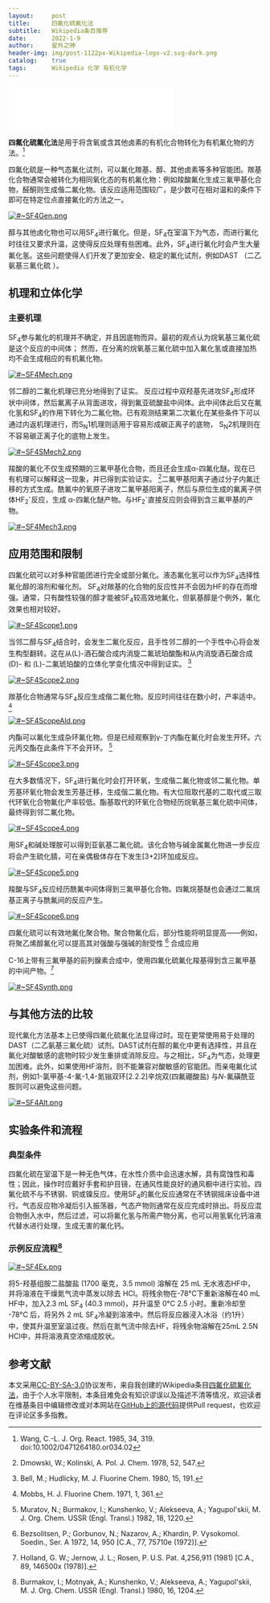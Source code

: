 ```yaml
---
layout:     post
title:      四氟化硫氟化法
subtitle:   Wikipedia条目推荐
date:       2022-1-9
author:     星外之神
header-img: img/post-1122px-Wikipedia-logo-v2.svg-dark.png
catalog:    true
tags:       Wikipedia 化学 有机化学
---
```


<iframe frameborder="no" border="0" marginwidth="0" marginheight="0" width="330" height="86" src="//music.163.com/outchain/player?type=2&id=1391282839&auto=1&height=66"></iframe>

**四氟化硫氟化法**是用于将含氧或含其他卤素的有机化合物转化为有机氟化物的方法。[^1]

四氟化硫是一种气态氟化试剂，可以氟化羰基、醇、其他卤素等多种官能团。羰基化合物通常会被转化为相同氧化态的有机氟化物：例如羧酸氟化生成三氟甲基化合物，醛酮则生成偕二氟化物。该反应适用范围较广，是少数可在相对温和的条件下即可在特定位点直接氟化的方法之一。

[![#~SF4Gen.png](/img/SF4Gen.png)](/img/SF4Gen.png)

醇与其他卤化物也可以用SF<sub>4</sub>进行氟化。但是，SF<sub>4</sub>在室温下为气态，而进行氟化时往往又要求升温，这使得反应处理有些困难。此外，SF<sub>4</sub>进行氟化时会产生大量氟化氢。这些问题使得人们开发了更加安全、稳定的氟化试剂，例如DAST （二乙氨基三氟化硫 ）。

## 机理和立体化学

### 主要机理

SF<sub>4</sub>参与氟化的机理并不确定，并且因底物而异。最初的观点认为烷氧基三氟化硫是这个反应的中间体； 然而，在分离的烷氧基三氟化硫中加入氟化氢或直接加热均不会生成相应的有机氟化物。

[![#~SF4Mech.png](/img/SF4Mech.png)](/img/SF4Mech.png)

邻二醇的二氟化机理已充分地得到了证实。 反应过程中双羟基先进攻SF<sub>4</sub>形成环状中间体，然后氟离子从背面进攻，得到氟亚硫酸盐中间体。此中间体此后又在氟化氢和SF<sub>4</sub>的作用下转化为二氟化物。已有观测结果第二次氟化在某些条件下可以通过内返机理进行，而S<sub>N</sub>1机理则适用于容易形成碳正离子的底物， S<sub>N</sub>2机理则在不容易碳正离子化的底物上发生。

[![#~SF4SMech2.png](/img/SF4SMech2.png)](/img/SF4SMech2.png)

羧酸的氟化不仅生成预期的三氟甲基化合物，而且还会生成α-四氟化醚。现在已有机理可以解释这一现象，并已得到实验证实。 [^2]二氟甲基阳离子通过分子内氟迁移的方式生成。酰氟中的氧原子进攻二氟甲基阳离子，然后与原位生成的氟离子供体HF<sub>2</sub><sup>-</sup>反应，生成 α-四氟化醚产物。与HF<sub>2</sub><sup>-</sup>直接反应则会得到含三氟甲基的产物。

[![#~SF4Mech3.png](/img/SF4Mech3.png)](/img/SF4Mech3.png)

## 应用范围和限制

四氟化硫可以对多种官能团进行完全或部分氟化。液态氟化氢可以作为SF<sub>4</sub>选择性氟化醇的溶剂和催化剂。 SF<sub>4</sub>对羰基的化合物的反应性并不会因为HF的存在而增强。通常，只有酸性较强的醇才能被SF<sub>4</sub>较高效地氟化，但氨基醇是个例外，氟化效果也相对较好。

[![#~SF4Scope1.png](/img/SF4Scope1.png)](/img/SF4Scope1.png)

当邻二醇与SF<sub>4</sub>结合时，会发生二氟化反应，且手性邻二醇的一个手性中心将会发生构型翻转。这在从(L)-酒石酸合成内消旋二氟琥珀酸酯和从内消旋酒石酸合成 (D)- 和 (L)-二氟琥珀酸的立体化学变化情况中得到证实。 [^3]

[![#~SF4Scope2.png](/img/SF4Scope2.png)](/img/SF4Scope2.png)

羰基化合物通常与SF<sub>4</sub>反应生成偕二氟化物。反应时间往往在数小时，产率适中。 [^4]

[![#~SF4ScopeAld.png](/img/SF4ScopeAld.png)](/img/SF4ScopeAld.png)

内酯可以氟化生成杂环氟化物。但是已经观察到γ-丁内酯在氟化时会发生开环。六元丙交酯在此条件下不会开环。 [^5]

[![#~SF4Scope3.png](/img/SF4Scope3.png)](/img/SF4Scope3.png)

在大多数情况下，SF<sub>4</sub>进行氟化时会打开环氧，生成偕二氟化物或邻二氟化物。单芳基环氧化物会发生芳基迁移，生成偕二氟化物。有大位阻取代基的二取代或三取代环氧化合物氟化产率较低。酯基取代的环氧化合物经历烷氧基三氟化硫中间体，最终得到邻二氟化物。

[![#~SF4Scope4.png](/img/SF4Scope4.png)](/img/SF4Scope4.png)

用SF<sub>4</sub>和碱处理胺可以得到亚氨基二氟化硫。该化合物与碱金属氟化物进一步反应将会产生硫化腈，可在亲偶极体存在下发生[3+2]环加成反应。

[![#~SF4Scope5.png](/img/SF4Scope5.png)](/img/SF4Scope5.png)

羧酸与SF<sub>4</sub>反应经历酰氟中间体得到三氟甲基化合物。四氟烷基醚也会通过二氟烷基正离子与酰氟间的反应产生。

[![#~SF4Scope6.png](/img/SF4Scope6.png)](/img/SF4Scope6.png)

四氟化硫可以有效地氟化聚合物。聚合物氟化后，部分性能将明显提高——例如，将聚乙烯醇氟化可以提高其对强酸与强碱的耐受性 [^6]
合成应用

C-16上带有三氟甲基的前列腺素合成中，使用四氟化硫氟化羧基得到含三氟甲基的中间产物。[^7]

[![#~SF4Synth.png](/img/SF4Synth.png)](/img/SF4Synth.png)

## 与其他方法的比较

现代氟化方法基本上已使得四氟化硫氟化法显得过时。现在更常使用易于处理的DAST（二乙氨基三氟化硫）试剂。DAST试剂在醇的氟化中更有选择性，并且在氟化对酸敏感的底物时较少发生重排或消除反应。与之相比，SF<sub>4</sub>为气态，处理更加困难。此外，如果使用HF溶剂，则不能兼容对酸敏感的官能团。而亲电氟化试剂，例如1-氯甲基-4-氟-1,4-氮𬭩双环[2.2.2]辛烷双(四氟硼酸盐) 与*N*-氟磺酰亚胺则可以避免这些问题。

[![#~SF4Alt.png](/img/SF4Alt.png)](/img/SF4Alt.png)

## 实验条件和流程

### 典型条件

四氟化硫在室温下是一种无色气体，在水性介质中会迅速水解，具有腐蚀性和毒性；因此，操作时应戴好手套和护目镜，在通风性能良好的通风橱中进行实验。四氟化硫不与不锈钢、铜或镍反应。使用SF<sub>4</sub>的氟化反应通常在不锈钢摇床设备中进行。气态反应物冷凝后引入振荡器，气态产物则通常在反应完成时排出。将反应混合物倒入水中，然后过滤，可以将氟化氢与所需产物分离，也可以用氢氧化钙溶液代替水进行处理，生成无害的氟化钙。

### 示例反应流程[^8]

[![#~SF4Ex.png](/img/SF4Ex.png)](/img/SF4Ex.png)

将5-羟基组胺二盐酸盐 (1700 毫克，3.5 mmol) 溶解在 25 mL 无水液态HF中，并将溶液在干燥氮气流中蒸发以除去 HCl。将残余物在-78°C下重新溶解在40 mL HF中，加入2.3 mL SF<sub>4</sub> (40.3 mmol)，并升温至 0°C 2.5 小时。重新冷却至 -78°C 后，将另外 2 mL SF<sub>4</sub>冷凝到溶液中。然后将反应器浸入冰浴（约1升）中，使其升温至室温过夜。然后在氮气流中除去HF，将残余物溶解在25mL 2.5N HCl中，并将溶液真空浓缩成胶状。

## 参考文献

[^1]: Wang, C.-L. J. Org. React. 1985, 34, 319. doi:10.1002/0471264180.or034.02

[^2]: Dmowski, W.; Kolinski, A. Pol. J. Chem. 1978, 52, 547.

[^3]: Bell, M.; Hudlicky, M. J. Fluorine Chem. 1980, 15, 191.

[^4]: Mobbs, H. J. Fluorine Chem. 1971, 1, 361.

[^5]: Muratov, N.; Burmakov, I.; Kunshenko, V.; Alekseeva, A.; Yagupol'skii, M. J. Org. Chem. USSR (Engl. Transl.) 1982, 18, 1220.

[^6]: Bezsolitsen, P.; Gorbunov, N.; Nazarov, A.; Khardin, P. Vysokomol. Soedin., Ser. A 1972, 14, 950 [C.A., 77, 75710e (1972)].

[^7]: Holland, G. W.; Jernow, J. L.; Rosen, P. U.S. Pat. 4,256,911 (1981) [C.A., 89, 146500x (1978)].

[^8]: Burmakov, I.; Motnyak, A.; Kunshenko, V.; Alekseeva, A.; Yagupol'skii, M. J. Org. Chem. USSR (Engl. Transl.) 1980, 16, 1204.

本文采用[CC-BY-SA-3.0](https://creativecommons.org/licenses/by-sa/3.0/)协议发布，来自我创建的Wikipedia条目[四氟化硫氟化法](https://zh.wikipedia.org/wiki/%E5%9B%9B%E6%B0%9F%E5%8C%96%E7%A1%AB%E6%B0%9F%E5%8C%96%E6%B3%95)，由于个人水平限制，本条目难免会有知识谬误以及描述不清等情况，欢迎读者在维基条目中编辑修改或对本网站在[GitHub上的源代码](https://github.com/wszqkzqk/wszqkzqk.github.io)提供Pull request，也欢迎在评论区多多指教。